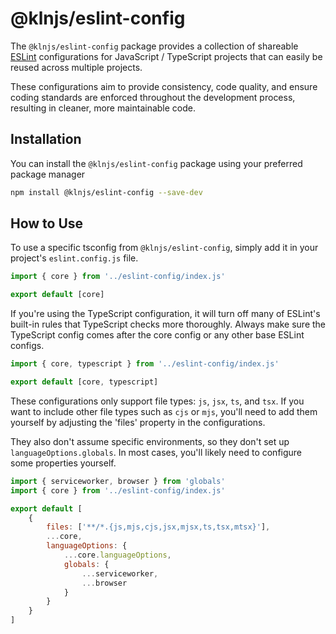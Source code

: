 # @klnjs/eslint-config

The `@klnjs/eslint-config` package provides a collection of shareable [ESLint] configurations for JavaScript / TypeScript projects that can easily be reused across multiple projects.

These configurations aim to provide consistency, code quality, and ensure coding standards are enforced throughout the development process, resulting in cleaner, more maintainable code.

## Installation

You can install the `@klnjs/eslint-config` package using your preferred package manager

```bash
npm install @klnjs/eslint-config --save-dev
```

## How to Use

To use a specific tsconfig from `@klnjs/eslint-config`, simply add it in your project's `eslint.config.js` file.

```js
import { core } from '../eslint-config/index.js'

export default [core]
```

If you're using the TypeScript configuration, it will turn off many of ESLint's built-in rules that TypeScript checks more thoroughly. Always make sure the TypeScript config comes after the core config or any other base ESLint configs.

```js
import { core, typescript } from '../eslint-config/index.js'

export default [core, typescript]
```

These configurations only support file types: `js`, `jsx`, `ts`, and `tsx`. If you want to include other file types such as `cjs` or `mjs`, you'll need to add them yourself by adjusting the 'files' property in the configurations.

They also don't assume specific environments, so they don't set up `languageOptions.globals`. In most cases, you'll likely need to configure some properties yourself.

```js
import { serviceworker, browser } from 'globals'
import { core } from '../eslint-config/index.js'

export default [
	{
		files: ['**/*.{js,mjs,cjs,jsx,mjsx,ts,tsx,mtsx}'],
		...core,
		languageOptions: {
			...core.languageOptions,
			globals: {
				...serviceworker,
				...browser
			}
		}
	}
]
```

[eslint]: https://github.com/eslint/eslint
